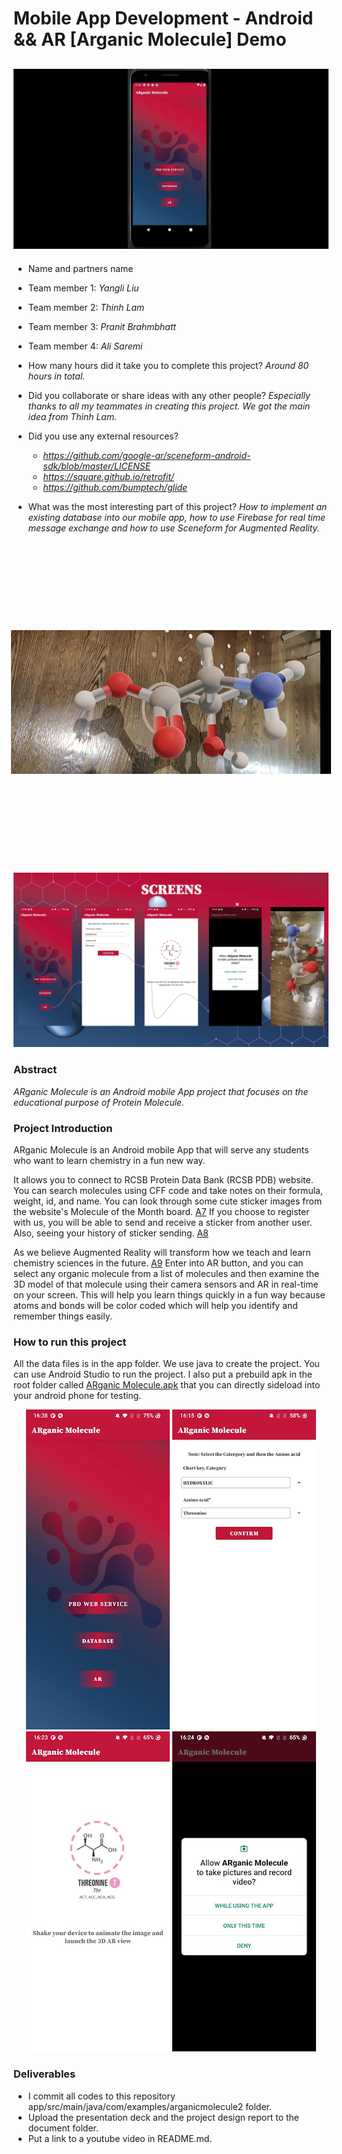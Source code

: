 # Mobile App Development - Android && AR [Arganic Molecule] Demo

## [![IMAGE ALT TEXT HERE](https://github.com/xiajingdongning/liuyangli/blob/master/Arganic%20Molecule/media/Video.png)](https://youtu.be/Ys2Kq1HBFxA) 


* Name and partners name
 * Team member 1: *Yangli Liu*
 * Team member 2: *Thinh Lam*
 * Team member 3: *Pranit Brahmbhatt*
 * Team member 4: *Ali Saremi*

* How many hours did it take you to complete this project?   *Around 80 hours in total.*
* Did you collaborate or share ideas with any other people?   *Especially thanks to all my teammates in creating this project. We got the main idea from Thinh Lam.*
* Did you use any external resources? 
  * *https://github.com/google-ar/sceneform-android-sdk/blob/master/LICENSE*
  * *https://square.github.io/retrofit/*
  * *https://github.com/bumptech/glide*
  
* What was the most interesting part of this project? *How to implement an existing database into our mobile app, how to use Firebase for real time message exchange and how to use Sceneform for Augmented Reality.*

<p align="center">
  <img src="./media/AR.jpg" alt="picture" style="transform: rotate(90deg);">
</p>
<img src="./media/ARMol.PNG" alt="picture">

### Abstract
*ARganic Molecule is an Android mobile App project that focuses on the educational purpose of Protein Molecule.* 

### Project Introduction
ARganic Molecule is an Android mobile App that will serve any students who want to learn chemistry in a fun new way.

It allows you to connect to RCSB Protein Data Bank (RCSB PDB) website. You can search molecules using CFF code and take notes on their formula, weight, id, and name.
You can look through some cute sticker images from the website's Molecule of the Month board. [A7](./app/src/main/java/com/examples/arganicmolecule2/A7)
If you choose to register with us, you will be able to send and receive a sticker from another user. Also, seeing your history of sticker sending. [A8](./app/src/main/java/com/examples/arganicmolecule2/A8)

As we believe Augmented Reality will transform how we teach and learn chemistry sciences in the future. [A9](./app/src/main/java/com/examples/arganicmolecule2/A9)
Enter into AR button, and you can select any organic molecule from a list of molecules and then examine the 3D model of that molecule using their camera sensors and AR in real-time 
on your screen. This will help you learn things quickly in a fun way because atoms and bonds will be color coded which will help you identify and remember things easily.

### How to run this project
All the data files is in the app folder. We use java to create the project. You can use Android Studio to run the project. 
I also put a prebuild apk in the root folder called [ARganic Molecule.apk](https://github.com/xiajingdongning/liuyangli/blob/master/Arganic%20Molecule/ARganic%20Molecule.apk) that you can directly sideload into your android phone for testing.


<p align="center">
  <img src="./media/User Interface.jpg" alt="picture">
  <img src="./media/Drop Down Menu.jpg" alt="picture">
  <img src="./media/2D Animation.jpg" alt="picture">
  <img src="./media/Access.jpg" alt="picture">
</p>

### Deliverables
* I commit all codes to this repository app/src/main/java/com/examples/arganicmolecule2 folder.
* Upload the presentation deck and the project design report to the document folder.
* Put a link to a youtube video in README.md.


